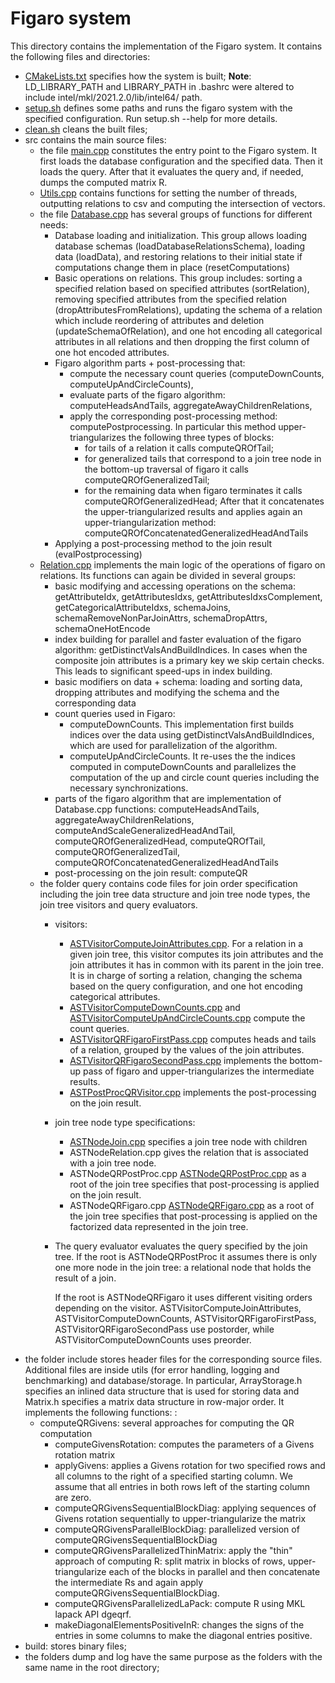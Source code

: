Figaro system
==================

This directory contains the implementation of the Figaro system.
It contains the following files and directories:
- [CMakeLists.txt](CMakeLists.txt) specifies how the system is built; **Note**: LD_LIBRARY_PATH and LIBRARY_PATH in .bashrc were altered to include intel/mkl/2021.2.0/lib/intel64/ path.
- [setup.sh](setup.sh) defines some paths and runs the figaro system with the specified configuration. Run setup.sh --help for more details.
- [clean.sh](clean.sh) cleans the built files;
- src contains the main source files:
    - the file [main.cpp](src/main.cpp) constitutes the entry point to the Figaro system. It first loads the database configuration and the specified data. Then it loads the query. After that it evaluates the query and, if needed, dumps the computed matrix R.
    - [Utils.cpp](src/utils/Utils.cpp) contains functions for setting the number of threads, outputting relations to csv and computing the intersection of vectors.
    - the file [Database.cpp](src/database/Database.cpp) has several groups of functions for different needs:
        - Database loading and initialization. This group allows loading database schemas (loadDatabaseRelationsSchema), loading data (loadData), and restoring relations to their initial state if computations change them in place (resetComputations)
        - Basic operations on relations. This group includes: sorting a specified relation based on specified attributes (sortRelation), removing specified attributes from the specified relation (dropAttributesFromRelations), updating the schema of a relation which include reordering of attributes and deletion (updateSchemaOfRelation), and one hot encoding all categorical attributes in all relations and then dropping the first column of one hot encoded attributes.
        - Figaro algorithm parts + post-processing that:
            - compute the necessary count queries (computeDownCounts, computeUpAndCircleCounts),
            - evaluate parts of the figaro algorithm: computeHeadsAndTails, aggregateAwayChildrenRelations,
            - apply the corresponding post-processing method: computePostprocessing. In particular this method upper-triangularizes the following three types of blocks:
                - for tails of a relation it calls computeQROfTail;
                - for generalized tails that correspond to a join tree node in the bottom-up traversal of figaro it calls computeQROfGeneralizedTail;
                - for the remaining data when figaro terminates it calls computeQROfGeneralizedHead;
            After that it concatenates the upper-triangularized results and applies again an upper-triangularization method: computeQROfConcatenatedGeneralizedHeadAndTails
        - Applying a post-processing method to the join result (evalPostprocessing)
    - [Relation.cpp](src/database/Relation.cpp) implements the main logic of the operations of figaro on relations. Its functions can again be divided in several groups:
        - basic modifying and accessing operations on the schema: getAttributeIdx, getAttributesIdxs, getAttributesIdxsComplement, getCategoricalAttributeIdxs, schemaJoins, schemaRemoveNonParJoinAttrs, schemaDropAttrs, schemaOneHotEncode
        - index building for parallel and faster evaluation of the figaro algorithm: getDistinctValsAndBuildIndices. In cases when the composite join attributes is a primary key we skip certain checks. This leads to significant speed-ups in index building.
        - basic modifiers on data + schema: loading and sorting data, dropping attributes and modifying the schema and the corresponding data
        - count queries used in Figaro:
            - computeDownCounts. This implementation first builds indices over the data using getDistinctValsAndBuildIndices, which are used for parallelization of the algorithm.
            - computeUpAndCircleCounts. It re-uses the the indices computed in computeDownCounts and parallelizes the computation of the up and circle count queries including the necessary synchronizations.
        - parts of the figaro algorithm that are implementation of Database.cpp functions: computeHeadsAndTails, aggregateAwayChildrenRelations, computeAndScaleGeneralizedHeadAndTail, computeQROfGeneralizedHead, computeQROfTail, computeQROfGeneralizedTail, computeQROfConcatenatedGeneralizedHeadAndTails
        - post-processing on the join result: computeQR
    - the folder query contains code files for join order specification including the join tree data structure and join tree node types, the join tree visitors and query evaluators.
        - visitors:
            - [ASTVisitorComputeJoinAttributes.cpp](src/database/query/ASTVisitorComputeJoinAttributes.cpp). For a relation in a given join tree, this visitor computes its join attributes and the join attributes it has in common with its parent in the join tree. It is in charge of sorting a relation, changing the schema based on the query configuration, and one hot encoding categorical attributes.
            - [ASTVisitorComputeDownCounts.cpp](src/database/query/ASTVisitorComputeDownCounts.cpp) and [ASTVisitorComputeUpAndCircleCounts.cpp](src/database/query/ASTVisitorComputeUpAndCircleCounts.cpp) compute the count queries.
            - [ASTVisitorQRFigaroFirstPass.cpp](src/database/query/ASTVisitorQRFigaroFirstPass.cpp) computes heads and tails of a relation, grouped by the values of the join attributes.
            - [ASTVisitorQRFigaroSecondPass.cpp](src/database/query/ASTVisitorQRFigaroSecondPass.cpp) implements the bottom-up pass of figaro and upper-triangularizes the intermediate results.
            - [ASTPostProcQRVisitor.cpp](src/database/query/ASTPostProcQRVisitor.cpp) implements the post-processing on the join result.
        - join tree node type specifications:
            - [ASTNodeJoin.cpp](src/database/query/ASTNodeJoin.cpp) specifies a join tree node with children
            - ASTNodeRelation.cpp gives the relation that is associated with a join tree node.
            - ASTNodeQRPostProc.cpp [ASTNodeQRPostProc.cpp](src/database/query/ASTNodeQRPostProc.cpp) as a root of the join tree specifies that post-processing is applied on the join result.
            - ASTNodeQRFigaro.cpp [ASTNodeQRFigaro.cpp](src/database/query/ASTNodeQRFigaro.cpp) as a root of the join tree specifies that post-processing is applied on the factorized data represented in the join tree.
        - The query evaluator evaluates the query specified by the join tree. If the root is ASTNodeQRPostProc it assumes there is only one more node in the join tree: a relational node that holds the result of a join.

            If the root is ASTNodeQRFigaro it uses different visiting orders depending on the visitor.  ASTVisitorComputeJoinAttributes, ASTVisitorComputeDownCounts, ASTVisitorQRFigaroFirstPass, ASTVisitorQRFigaroSecondPass use postorder, while ASTVisitorComputeDownCounts uses preorder.
- the folder include stores header files for the corresponding source files. Additional files are inside utils (for error handling, logging and benchmarking) and database/storage. In particular, ArrayStorage.h specifies an inlined data structure that is used for storing data and Matrix.h specifies a matrix data structure in row-major order. It implements the following functions:
:
	- computeQRGivens: several approaches for computing the QR computation
        - computeGivensRotation: computes the parameters of a Givens rotation matrix
        - applyGivens: applies a Givens rotation for two specified rows and all columns to the right of a specified starting column. We assume that all entries in both rows left of the starting column are zero.
        - computeQRGivensSequentialBlockDiag: applying sequences of Givens rotation sequentially to upper-triangularize the matrix
        - computeQRGivensParallelBlockDiag: parallelized version of computeQRGivensSequentialBlockDiag
        - computeQRGivensParallelizedThinMatrix: apply the "thin" approach of computing R: split matrix in blocks of rows, upper-triangularize each of the blocks in parallel and then concatenate the intermediate Rs and again apply computeQRGivensSequentialBlockDiag.
        - computeQRGivensParallelizedLaPack: compute R using MKL lapack API dgeqrf.
        - makeDiagonalElementsPositiveInR: changes the signs of the entries in some columns to make the diagonal entries positive.
- build: stores binary files;
- the folders dump and log have the same purpose as the folders with the same name in the root directory;
